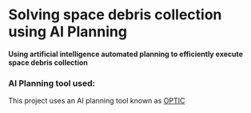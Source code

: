 # Solving space debris collection using AI Planning
**Using artificial intelligence automated planning to efficiently execute space debris collection**


### AI Planning tool used:
This project uses an AI planning tool known as [OPTIC](https://nms.kcl.ac.uk/planning/index.html)

